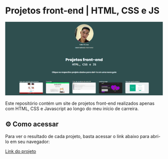 # Projetos front-end | HTML, CSS e JS
![Imagem do site](./img_site.png)

Este repositório contém um site de projetos front-end realizados apenas com HTML, CSS e Javascript ao longo do meu início de carreira.

## ⚙️ Como acessar

Para ver o resultado de cada projeto, basta acessar o link abaixo para abri-lo em seu navegador:

[Link do projeto](https://github.com/eullergomes)